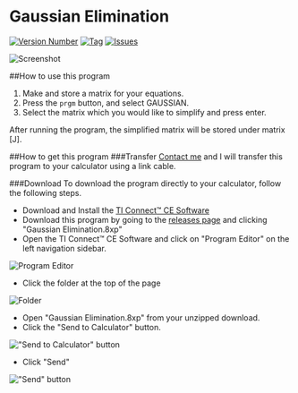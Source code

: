 Gaussian Elimination
====================

[![Version Number](https://img.shields.io/github/release/jononon/GaussianElimination.svg)](https://github.com/jononon/GaussianElimination.svg)
[![Tag](https://img.shields.io/github/tag/jononon/GaussianElimination.svg)](https://github.com/jononon/GaussianElimination.svg)
[![Issues](https://img.shields.io/github/issues/jononon/GaussianElimination.svg)](https://github.com/jononon/GaussianElimination.svg)

![Screenshot](http://puu.sh/nbX4n/2ef9b71e9c.png)

##How to use this program
1. Make and store a matrix for your equations.
2. Press the `prgm` button, and select GAUSSIAN.
3. Select the matrix which you would like to simplify and press enter.

After running the program, the simplified matrix will be stored under matrix [J].

##How to get this program
###Transfer
[Contact me](http://jonathandamico.me/contact) and I will transfer this program to your calculator using a link cable.

###Download
To download the program directly to your calculator, follow the following steps.

* Download and Install the [TI Connect™ CE Software](https://education.ti.com/en/us/products/computer_software/connectivity-software/ti-connect-ce-software/tabs/overview)
* Download this program by going to the [releases page](https://github.com/jononon/GaussianElimination/releases) and clicking "Gaussian Elimination.8xp"
* Open the TI Connect™ CE Software and click on "Program Editor" on the left navigation sidebar.

![Program Editor](http://puu.sh/jWRl7/bbc01ee758.png)

* Click the folder at the top of the page

![Folder](http://puu.sh/jWRm5/4937683a3d.png)

* Open "Gaussian Elimination.8xp" from your unzipped download.
* Click the "Send to Calculator" button.

!["Send to Calculator" button](http://puu.sh/jWR4B/4dab64d0d3.png)

* Click "Send"

!["Send" button](http://puu.sh/nc1Z5/c0c13fbf9b.png)
